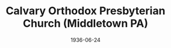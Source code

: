 ---
date: &id001 1936-06-24
end_date: null
location:
  address: 10 Spruce Street
  city: Middletown
  state: PA
minister:
- end: 1939-01-01
  name: Robert Marsden
  start: 1936-06-24
  type: Pastor
- end: 1946-01-01
  name: Edward Kellog
  start: 1940-01-01
  type: Pastor
- end: 1952-01-01
  name: Robert Atwell
  start: 1946-01-01
  type: Pastor
- end: 1955-01-01
  name: Robley Johnston
  start: 1952-01-01
  type: Pastor
- end: 1961-01-01
  name: Robert Graham
  start: 1956-01-01
  type: Pastor
- end: 1972-01-01
  name: George Hall
  start: 1962-01-01
  type: Pastor
- end: 1982-01-01
  name: Abe Ediger
  start: 1972-01-01
  type: Pastor
- end: 1993-01-01
  name: Albert Steever
  start: 1983-01-01
  type: Pastor
- end: null
  name: Arthur Fox
  start: 1994-01-01
  type: Pastor
- end: 1993-01-01
  name: James Day
  start: 1988-01-01
  type: Assistant Pastor
ministers:
- Robert Marsden
- Edward Kellog
- Robert Atwell
- Robley Johnston
- Robert Graham
- George Hall
- Abe Ediger
- Albert Steever
- Arthur Fox
- James Day
name: Calvary Orthodox Presbyterian Church
names:
- end: null
  name: Calvary Orthodox Presbyterian Church
  start: 1936-06-24
origination_date: *id001
raw_data: "PA Middletown\n\nCalvary Orthodox Presbyterian Church  (June 24, 1936\u2013\
  \ )\n10 Spruce Street\nPastors: Robert Marsden, 1936\u201339\nEdward Kellog, 1940\u2013\
  46\nRobert Atwell, 1946\u201352\nRobley Johnston, 1952\u201355\nRobert Graham, 1956\u2013\
  61\nGeorge Hall, 1962\u201372\nAbe Ediger, 1972\u201382\nAlbert Steever, 1983\u2013\
  93\nArthur Fox, 1994\u2013\nAsst. Pastor: James Day, 1988\u201393"
received_from: null
states:
- PA
status:
  active: true
  end_date: null
  reason: null
  received_from: null
  withdrawal_to: null
title: Calvary Orthodox Presbyterian Church (Middletown PA)
year_established:
- 1936

---